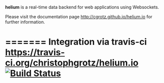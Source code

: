 **helium** is a real-time data backend for web applications using Websockets.

Please visit the documentation page http://cgrotz.github.io/helium.io for further information.

=======
Integration via travis-ci https://travis-ci.org/christophgrotz/helium.io
[![Build Status](https://travis-ci.org/christophgrotz/helium.io.png?branch=master)](https://travis-ci.org/christophgrotz/helium.io)
=======
